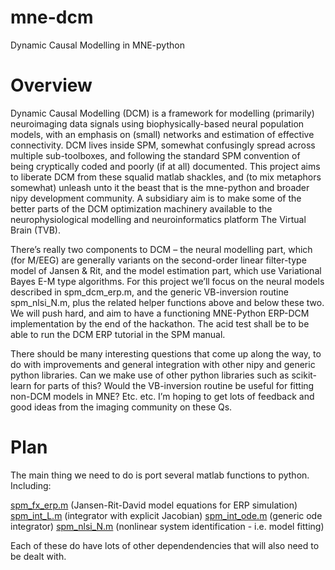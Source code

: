 # mne-dcm
Dynamic Causal Modelling in MNE-python

# Overview

Dynamic Causal Modelling (DCM) is a framework for modelling (primarily) neuroimaging data signals using biophysically-based neural population models, with an emphasis on (small) networks and estimation of effective connectivity. DCM lives inside SPM, somewhat confusingly spread across multiple sub-toolboxes, and following the standard SPM convention of being cryptically coded and poorly (if at all) documented. This project aims to liberate DCM from these squalid matlab shackles, and (to mix metaphors somewhat) unleash unto it the beast that is the mne-python and broader nipy development community. A subsidiary aim is to make some of the better parts of the DCM optimization machinery available to the neurophysiological modelling and neuroinformatics platform The Virtual Brain (TVB).

There’s really two components to DCM – the neural modelling part, which (for M/EEG) are generally variants on the second-order linear filter-type model of Jansen & Rit, and the model estimation part, which use Variational Bayes E-M type algorithms. For this project we’ll focus on the neural models described in spm_dcm_erp.m, and the generic VB-inversion routine spm_nlsi_N.m, plus the related helper functions above and below these two. We will push hard, and aim to have a functioning MNE-Python ERP-DCM implementation by the end of the hackathon. The acid test shall be to be able to run the DCM ERP tutorial in the SPM manual.

There should be many interesting questions that come up along the way, to do with improvements and general integration with other nipy and generic python libraries. Can we make use of other python libraries such as scikit-learn for parts of this? Would the VB-inversion routine be useful for fitting non-DCM models in MNE? Etc. etc. I’m hoping to get lots of feedback and good ideas from the imaging community on these Qs.


# Plan


The main thing we need to do is port several matlab functions to python. Including:

[spm_fx_erp.m](https://github.com/neurodebian/spm12/blob/master/toolbox/dcm_meeg/spm_fx_erp.m) (Jansen-Rit-David model equations for ERP simulation)
[spm_int_L.m](https://github.com/neurodebian/spm12/blob/master/spm_int_L.m) (integrator with explicit Jacobian)
[spm_int_ode.m](https://github.com/neurodebian/spm12/blob/master/spm_int_ode.m) (generic ode integrator)
[spm_nlsi_N.m](https://github.com/neurodebian/spm12/blob/master/spm_nlsi_N.m) (nonlinear system identification - i.e. model fitting)

Each of these do have lots of other dependendencies that will also need to be dealt with. 



